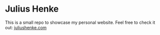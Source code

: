 # Julius Henke

This is a small repo to showcase my personal website. Feel free to check it out: [juliushenke.com](https://juliushenke.com)
